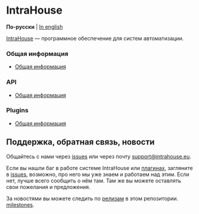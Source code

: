# IntraHouse

**По-русски** | [In english](docs_eng/README.md)

[IntraHouse](http://www.intrahouse.eu) — программное обеспечение для систем автоматизации.


### Общая информация

* [Общая информация](docs/general.md)


### API

* [Общая информация](docs/api.md)


### Plugins

* [Общая информация](docs/plugins.md)


## Поддержка, обратная связь, новости

Общайтесь с нами через [issues](https://github.com/intrahouseio/Doc/issues) или
через почту support@intrahouse.eu.

Если вы нашли баг в работе системе IntraHouse или
[плагинах](http://www.intrahouse.eu/ru/pluginsru/), загляните в
[issues](https://github.com/intrahouseio/Doc/issues), возможно, про него мы уже знаем и
работаем над этим. Если нет, лучше всего сообщить о нём там. Там же вы можете оставлять свои
пожелания и предложения.

За новостями вы можете следить по
[релизам](https://github.com/intrahouseio/Doc/releases) в этом репозитории.
[milestones](https://github.com/intrahouseio/Doc/milestones).
